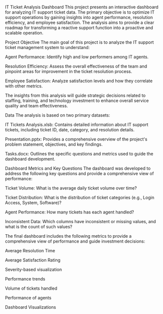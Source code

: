 IT Ticket Analysis Dashboard
This project presents an interactive dashboard for analyzing IT support ticket data. The primary objective is to optimize IT support operations by gaining insights into agent performance, resolution efficiency, and employee satisfaction. The analysis aims to provide a clear roadmap for transforming a reactive support function into a proactive and scalable operation.

Project Objective
The main goal of this project is to analyze the IT support ticket management system to understand:

Agent Performance: Identify high and low performers among IT agents.

Resolution Efficiency: Assess the overall effectiveness of the team and pinpoint areas for improvement in the ticket resolution process.

Employee Satisfaction: Analyze satisfaction levels and how they correlate with other metrics.

The insights from this analysis will guide strategic decisions related to staffing, training, and technology investment to enhance overall service quality and team effectiveness.

Data
The analysis is based on two primary datasets:

IT Tickets Analysis.xlsb: Contains detailed information about IT support tickets, including ticket ID, date, category, and resolution details.

Presentation.pptx: Provides a comprehensive overview of the project's problem statement, objectives, and key findings.

Tasks.docx: Outlines the specific questions and metrics used to guide the dashboard development.

Dashboard Metrics and Key Questions
The dashboard was developed to address the following key questions and provide a comprehensive view of performance:

Ticket Volume: What is the average daily ticket volume over time?

Ticket Distribution: What is the distribution of ticket categories (e.g., Login Access, System, Software)?

Agent Performance: How many tickets has each agent handled?

Inconsistent Data: Which columns have inconsistent or missing values, and what is the count of such values?

The final dashboard includes the following metrics to provide a comprehensive view of performance and guide investment decisions:

Average Resolution Time

Average Satisfaction Rating

Severity-based visualization

Performance trends

Volume of tickets handled

Performance of agents

Dashboard Visualizations

